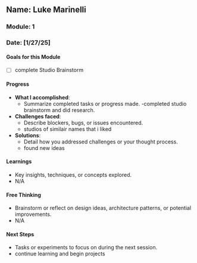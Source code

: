 <!-- Markdown Docs: https://docs.github.com/en/get-started/writing-on-github/getting-started-with-writing-and-formatting-on-github/basic-writing-and-formatting-syntax -->
## Name: Luke Marinelli
### Module: 1

<!-- Repeat the below as needed-->
### Date: [1/27/25]

#### Goals for this Module

- [ ] complete Studio Brainstorm



#### Progress
- **What I accomplished**:
  - Summarize completed tasks or progress made.
  -completed studio brainstorm and did research.
- **Challenges faced**:
  - Describe blockers, bugs, or issues encountered.
  -  studios of similair names that i liked
- **Solutions**:
  - Detail how you addressed challenges or your thought process.
  -  found new ideas

#### Learnings
- Key insights, techniques, or concepts explored.
-  N/A

#### Free Thinking
- Brainstorm or reflect on design ideas, architecture patterns, or potential improvements.
- N/A

#### Next Steps
- Tasks or experiments to focus on during the next session.
-  continue learning and begin projects
